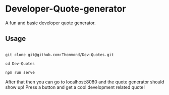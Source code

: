 # Developer-Quote-generator
A fun and basic developer quote
generator.

## Usage

```

git clone git@github.com:Thommond/Dev-Quotes.git

cd Dev-Quotes

npm run serve

```

After that then you can go to localhost:8080 and the quote generator should
show up! Press a button and get a cool development related quote!
